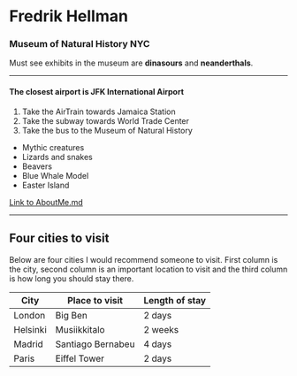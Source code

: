 # Fredrik Hellman

### Museum of Natural History NYC

 Must see exhibits in the museum are **dinasours** and **neanderthals**.

-----------------------------------------------

#### The closest airport is JFK International Airport

1. Take the AirTrain towards Jamaica Station
2. Take the subway towards World Trade Center
3. Take the bus to the Museum of Natural History

- Mythic creatures
- Lizards and snakes
- Beavers
- Blue Whale Model
- Easter Island

[Link to AboutMe.md](AboutMe.md)


------------------------------------------------
## Four cities to visit

Below are four cities I would recommend someone to visit. First column is the city, second column is an important location to visit and the third column is how long you should stay there.


| City | Place to visit | Length of stay |
| ---- | ------ | ----- |
| London  | Big Ben | 2 days|
| Helsinki | Musiikkitalo |2 weeks|
| Madrid  | Santiago Bernabeu  |4 days|
| Paris | Eiffel Tower  |2 days|